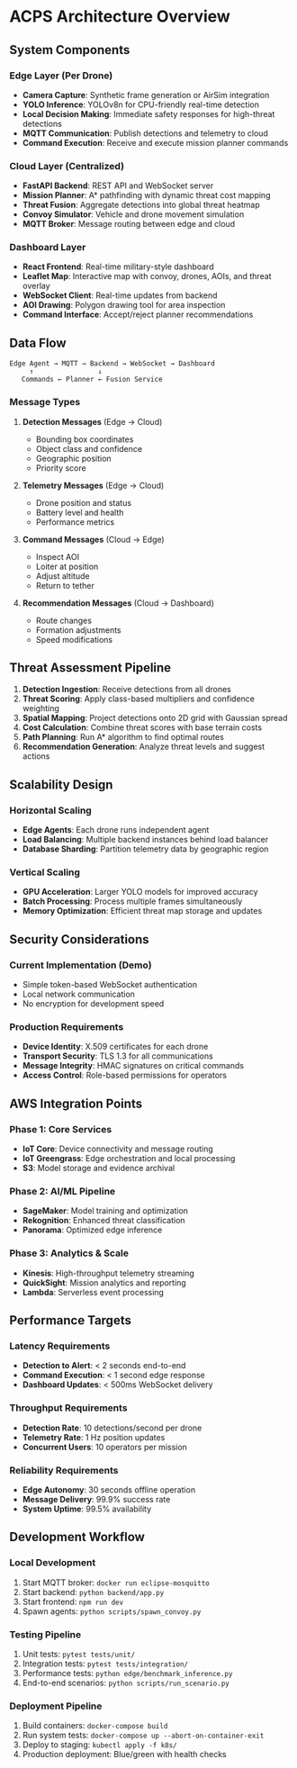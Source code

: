 # ACPS Architecture Overview

## System Components

### Edge Layer (Per Drone)
- **Camera Capture**: Synthetic frame generation or AirSim integration
- **YOLO Inference**: YOLOv8n for CPU-friendly real-time detection
- **Local Decision Making**: Immediate safety responses for high-threat detections
- **MQTT Communication**: Publish detections and telemetry to cloud
- **Command Execution**: Receive and execute mission planner commands

### Cloud Layer (Centralized)
- **FastAPI Backend**: REST API and WebSocket server
- **Mission Planner**: A* pathfinding with dynamic threat cost mapping
- **Threat Fusion**: Aggregate detections into global threat heatmap
- **Convoy Simulator**: Vehicle and drone movement simulation
- **MQTT Broker**: Message routing between edge and cloud

### Dashboard Layer
- **React Frontend**: Real-time military-style dashboard
- **Leaflet Map**: Interactive map with convoy, drones, AOIs, and threat overlay
- **WebSocket Client**: Real-time updates from backend
- **AOI Drawing**: Polygon drawing tool for area inspection
- **Command Interface**: Accept/reject planner recommendations

## Data Flow

```
Edge Agent → MQTT → Backend → WebSocket → Dashboard
     ↑                ↓
   Commands ← Planner ← Fusion Service
```

### Message Types

1. **Detection Messages** (Edge → Cloud)
   - Bounding box coordinates
   - Object class and confidence
   - Geographic position
   - Priority score

2. **Telemetry Messages** (Edge → Cloud)
   - Drone position and status
   - Battery level and health
   - Performance metrics

3. **Command Messages** (Cloud → Edge)
   - Inspect AOI
   - Loiter at position
   - Adjust altitude
   - Return to tether

4. **Recommendation Messages** (Cloud → Dashboard)
   - Route changes
   - Formation adjustments
   - Speed modifications

## Threat Assessment Pipeline

1. **Detection Ingestion**: Receive detections from all drones
2. **Threat Scoring**: Apply class-based multipliers and confidence weighting
3. **Spatial Mapping**: Project detections onto 2D grid with Gaussian spread
4. **Cost Calculation**: Combine threat scores with base terrain costs
5. **Path Planning**: Run A* algorithm to find optimal routes
6. **Recommendation Generation**: Analyze threat levels and suggest actions

## Scalability Design

### Horizontal Scaling
- **Edge Agents**: Each drone runs independent agent
- **Load Balancing**: Multiple backend instances behind load balancer
- **Database Sharding**: Partition telemetry data by geographic region

### Vertical Scaling
- **GPU Acceleration**: Larger YOLO models for improved accuracy
- **Batch Processing**: Process multiple frames simultaneously
- **Memory Optimization**: Efficient threat map storage and updates

## Security Considerations

### Current Implementation (Demo)
- Simple token-based WebSocket authentication
- Local network communication
- No encryption for development speed

### Production Requirements
- **Device Identity**: X.509 certificates for each drone
- **Transport Security**: TLS 1.3 for all communications
- **Message Integrity**: HMAC signatures on critical commands
- **Access Control**: Role-based permissions for operators

## AWS Integration Points

### Phase 1: Core Services
- **IoT Core**: Device connectivity and message routing
- **IoT Greengrass**: Edge orchestration and local processing
- **S3**: Model storage and evidence archival

### Phase 2: AI/ML Pipeline
- **SageMaker**: Model training and optimization
- **Rekognition**: Enhanced threat classification
- **Panorama**: Optimized edge inference

### Phase 3: Analytics & Scale
- **Kinesis**: High-throughput telemetry streaming
- **QuickSight**: Mission analytics and reporting
- **Lambda**: Serverless event processing

## Performance Targets

### Latency Requirements
- **Detection to Alert**: < 2 seconds end-to-end
- **Command Execution**: < 1 second edge response
- **Dashboard Updates**: < 500ms WebSocket delivery

### Throughput Requirements
- **Detection Rate**: 10 detections/second per drone
- **Telemetry Rate**: 1 Hz position updates
- **Concurrent Users**: 10 operators per mission

### Reliability Requirements
- **Edge Autonomy**: 30 seconds offline operation
- **Message Delivery**: 99.9% success rate
- **System Uptime**: 99.5% availability

## Development Workflow

### Local Development
1. Start MQTT broker: `docker run eclipse-mosquitto`
2. Start backend: `python backend/app.py`
3. Start frontend: `npm run dev`
4. Spawn agents: `python scripts/spawn_convoy.py`

### Testing Pipeline
1. Unit tests: `pytest tests/unit/`
2. Integration tests: `pytest tests/integration/`
3. Performance tests: `python edge/benchmark_inference.py`
4. End-to-end scenarios: `python scripts/run_scenario.py`

### Deployment Pipeline
1. Build containers: `docker-compose build`
2. Run system tests: `docker-compose up --abort-on-container-exit`
3. Deploy to staging: `kubectl apply -f k8s/`
4. Production deployment: Blue/green with health checks